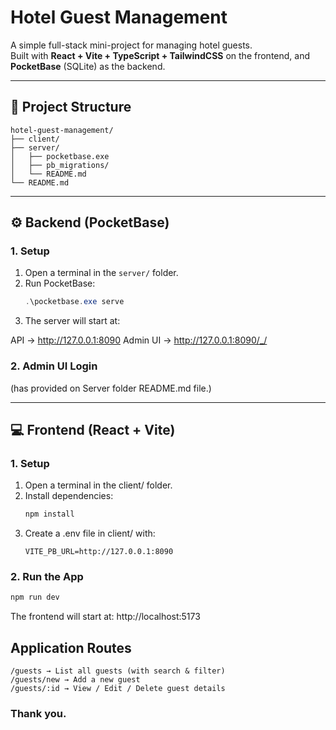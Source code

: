 ﻿# Hotel Guest Management

A simple full-stack mini-project for managing hotel guests.  
Built with **React + Vite + TypeScript + TailwindCSS** on the frontend, and **PocketBase** (SQLite) as the backend.

---

## 📂 Project Structure
```
hotel-guest-management/
├── client/              
├── server/              
│   ├── pocketbase.exe   
│   ├── pb_migrations/   
│   └── README.md        
└── README.md           
```

---

## ⚙️ Backend (PocketBase)

### 1. Setup

1. Open a terminal in the `server/` folder.
2. Run PocketBase:
   ```powershell
   .\pocketbase.exe serve
   ```
3. The server will start at:

API → http://127.0.0.1:8090
Admin UI → http://127.0.0.1:8090/_/

### 2. Admin UI Login 
(has provided on Server folder README.md file.)

---

## 💻 Frontend (React + Vite)

### 1. Setup

1. Open a terminal in the client/ folder.
2. Install dependencies:
   ```powershell
   npm install
   ```
3. Create a .env file in client/ with:
   ```
   VITE_PB_URL=http://127.0.0.1:8090
   ```
### 2. Run the App
   ```powershell
   npm run dev
   ```

The frontend will start at:
http://localhost:5173

## Application Routes
```
/guests → List all guests (with search & filter)
/guests/new → Add a new guest
/guests/:id → View / Edit / Delete guest details
```
### Thank you.






